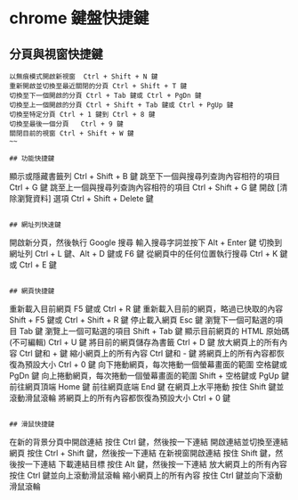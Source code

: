 # chrome 鍵盤快捷鍵

## 分頁與視窗快捷鍵

~~~
以無痕模式開啟新視窗	Ctrl + Shift + N 鍵
重新開啟並切換至最近關閉的分頁	Ctrl + Shift + T 鍵
切換至下一個開啟的分頁	Ctrl + Tab 鍵或 Ctrl + PgDn 鍵
切換至上一個開啟的分頁	Ctrl + Shift + Tab 鍵或 Ctrl + PgUp 鍵
切換至特定分頁	Ctrl + 1 鍵到 Ctrl + 8 鍵
切換至最後一個分頁	Ctrl + 9 鍵
關閉目前的視窗	Ctrl + Shift + W 鍵
~~

## 功能快捷鍵

~~~
顯示或隱藏書籤列	Ctrl + Shift + B 鍵
跳至下一個與搜尋列查詢內容相符的項目	Ctrl + G 鍵
跳至上一個與搜尋列查詢內容相符的項目	Ctrl + Shift + G 鍵
開啟 [清除瀏覽資料] 選項	Ctrl + Shift + Delete 鍵
~~~

## 網址列快速鍵

~~~
開啟新分頁，然後執行 Google 搜尋	輸入搜尋字詞並按下 Alt + Enter 鍵
切換到網址列	Ctrl + L 鍵、Alt + D 鍵或 F6 鍵
從網頁中的任何位置執行搜尋	Ctrl + K 鍵或 Ctrl + E 鍵
~~~

## 網頁快捷鍵

~~~
重新載入目前網頁	F5 鍵或 Ctrl + R 鍵
重新載入目前的網頁，略過已快取的內容	Shift + F5 鍵或 Ctrl + Shift + R 鍵
停止載入網頁	Esc 鍵
瀏覽下一個可點選的項目	Tab 鍵
瀏覽上一個可點選的項目	Shift + Tab 鍵
顯示目前網頁的 HTML 原始碼 (不可編輯)	Ctrl + U 鍵
將目前的網頁儲存為書籤	Ctrl + D 鍵
放大網頁上的所有內容	Ctrl 鍵和 + 鍵
縮小網頁上的所有內容	Ctrl 鍵和 - 鍵
將網頁上的所有內容都恢復為預設大小	Ctrl + 0 鍵
向下捲動網頁，每次捲動一個螢幕畫面的範圍	空格鍵或 PgDn 鍵
向上捲動網頁，每次捲動一個螢幕畫面的範圍	Shift + 空格鍵或 PgUp 鍵
前往網頁頂端	Home 鍵
前往網頁底端	End 鍵
在網頁上水平捲動	按住 Shift 鍵並滾動滑鼠滾輪
將網頁上的所有內容都恢復為預設大小	Ctrl + 0 鍵
~~~

## 滑鼠快捷鍵

~~~
在新的背景分頁中開啟連結	按住 Ctrl 鍵，然後按一下連結
開啟連結並切換至連結網頁	按住 Ctrl + Shift 鍵，然後按一下連結
在新視窗開啟連結	按住 Shift 鍵，然後按一下連結
下載連結目標	按住 Alt 鍵，然後按一下連結
放大網頁上的所有內容	按住 Ctrl 鍵並向上滾動滑鼠滾輪
縮小網頁上的所有內容	按住 Ctrl 鍵並向下滾動滑鼠滾輪
~~~


